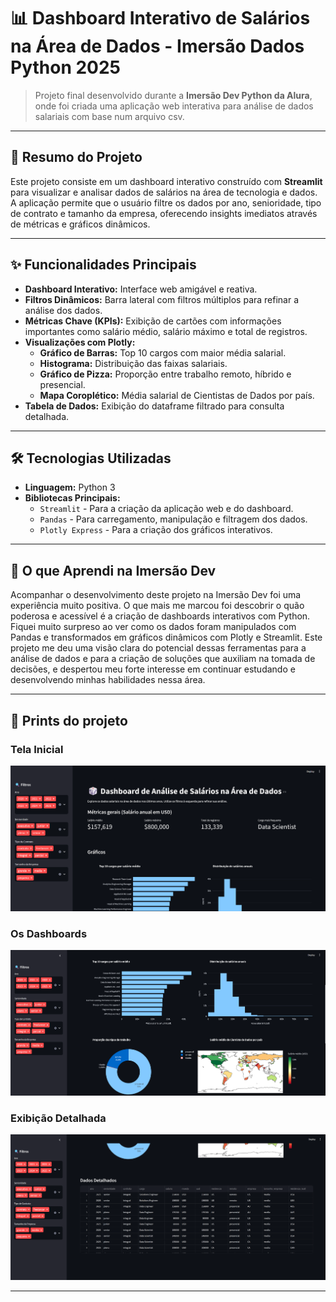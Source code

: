 # 📊 Dashboard Interativo de Salários na Área de Dados - Imersão Dados Python 2025

> Projeto final desenvolvido durante a **Imersão Dev Python da Alura**, onde foi criada uma aplicação web interativa para análise de dados salariais com base num arquivo csv.

---

## 📝 Resumo do Projeto

Este projeto consiste em um dashboard interativo construído com **Streamlit** para visualizar e analisar dados de salários na área de tecnologia e dados. A aplicação permite que o usuário filtre os dados por ano, senioridade, tipo de contrato e tamanho da empresa, oferecendo insights imediatos através de métricas e gráficos dinâmicos.

---

## ✨ Funcionalidades Principais

* **Dashboard Interativo:** Interface web amigável e reativa.
* **Filtros Dinâmicos:** Barra lateral com filtros múltiplos para refinar a análise dos dados.
* **Métricas Chave (KPIs):** Exibição de cartões com informações importantes como salário médio, salário máximo e total de registros.
* **Visualizações com Plotly:**
    * **Gráfico de Barras:** Top 10 cargos com maior média salarial.
    * **Histograma:** Distribuição das faixas salariais.
    * **Gráfico de Pizza:** Proporção entre trabalho remoto, híbrido e presencial.
    * **Mapa Coroplético:** Média salarial de Cientistas de Dados por país.
* **Tabela de Dados:** Exibição do dataframe filtrado para consulta detalhada.

---

## 🛠️ Tecnologias Utilizadas

* **Linguagem:** Python 3
* **Bibliotecas Principais:**
    * `Streamlit` - Para a criação da aplicação web e do dashboard.
    * `Pandas` - Para carregamento, manipulação e filtragem dos dados.
    * `Plotly Express` - Para a criação dos gráficos interativos.

---

## 🧠 O que Aprendi na Imersão Dev

Acompanhar o desenvolvimento deste projeto na Imersão Dev foi uma experiência muito positiva. O que mais me marcou foi descobrir o quão poderosa e acessível é a criação de dashboards interativos com Python. Fiquei muito surpreso ao ver como os dados foram manipulados com Pandas e transformados em gráficos dinâmicos com Plotly e Streamlit. Este projeto me deu uma visão clara do potencial dessas ferramentas para a análise de dados e para a criação de soluções que auxiliam na tomada de decisões, e despertou meu forte interesse em continuar estudando e desenvolvendo minhas habilidades nessa área.

---

## 📸 Prints do projeto

### Tela Inicial

![Tela Inicial](Inicio.png)

### Os Dashboards

![Dashboards](Dashboards.png)

### Exibição Detalhada

![Detalhes](Detalhes.png)

---

